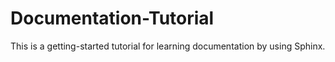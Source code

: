 # Documentation-Tutorial
This is a getting-started tutorial for learning documentation by using Sphinx.
